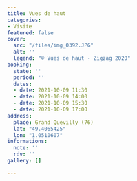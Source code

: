 ```yaml
---
title: Vues de haut
categories:
- Visite
featured: false
cover:
  src: "/files/img_0392.JPG"
  alt: ''
  legend: "© Vues de haut - Zigzag 2020"
booking:
  state: ''
  period: ''
  dates:
  - date: 2021-10-09 11:30
  - date: 2021-10-09 14:00
  - date: 2021-10-09 15:30
  - date: 2021-10-09 17:00
address:
  place: Grand Quevilly (76)
  lat: "49.4065425"
  lon: "1.0510607"
informations:
  note: ''
  rdv: ''
gallery: []

---
```

